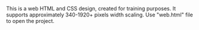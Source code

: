 This is a web HTML and CSS design, created for training purposes. It supports approximately 340-1920+ pixels width scaling. Use "web.html" file to open the project.
